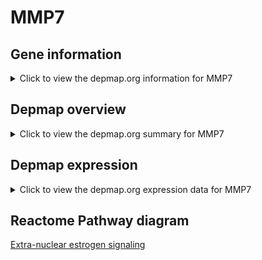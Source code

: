 <h1>MMP7</h1>

<h2>Gene information</h2>
<details>
  <summary>Click to view the depmap.org information for MMP7</summary>
  <iframe src="https://depmap.org/portal/gene/MMP7?tab=about" style="border:none;width:100%;height:800px"></iframe>
</details>

<h2>Depmap overview</h2>
<details>
  <summary>Click to view the depmap.org summary for MMP7</summary>
  <iframe src="https://depmap.org/portal/gene/MMP7?tab=overview" style="border:none;width:100%;height:800px"></iframe>
</details>

<h2>Depmap expression</h2>
<details>
  <summary>Click to view the depmap.org expression data for MMP7</summary>
  <iframe src="https://depmap.org/portal/gene/MMP7?tab=characterization" style="border:none;width:100%;height:800px"></iframe>
</details>



<h2>Reactome Pathway diagram</h2>
<a href="https://reactome.org/PathwayBrowser/#/R-HSA-9009391">Extra-nuclear estrogen signaling</a>



